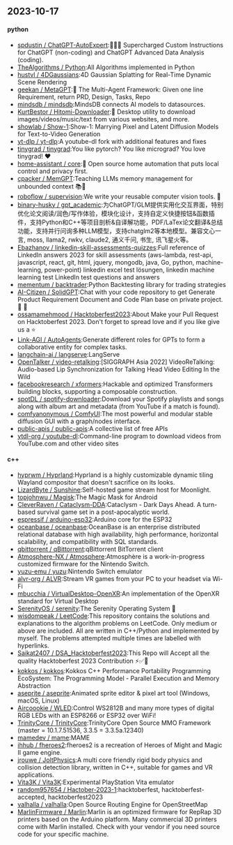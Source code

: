 ## 2023-10-17

#### python
* [spdustin / ChatGPT-AutoExpert](https://github.com/spdustin/ChatGPT-AutoExpert):🚀🧠💬 Supercharged Custom Instructions for ChatGPT (non-coding) and ChatGPT Advanced Data Analysis (coding).
* [TheAlgorithms / Python](https://github.com/TheAlgorithms/Python):All Algorithms implemented in Python
* [hustvl / 4DGaussians](https://github.com/hustvl/4DGaussians):4D Gaussian Splatting for Real-Time Dynamic Scene Rendering
* [geekan / MetaGPT](https://github.com/geekan/MetaGPT):🌟 The Multi-Agent Framework: Given one line Requirement, return PRD, Design, Tasks, Repo
* [mindsdb / mindsdb](https://github.com/mindsdb/mindsdb):MindsDB connects AI models to datasources.
* [KurtBestor / Hitomi-Downloader](https://github.com/KurtBestor/Hitomi-Downloader):🍰 Desktop utility to download images/videos/music/text from various websites, and more.
* [showlab / Show-1](https://github.com/showlab/Show-1):Show-1: Marrying Pixel and Latent Diffusion Models for Text-to-Video Generation
* [yt-dlp / yt-dlp](https://github.com/yt-dlp/yt-dlp):A youtube-dl fork with additional features and fixes
* [tinygrad / tinygrad](https://github.com/tinygrad/tinygrad):You like pytorch? You like micrograd? You love tinygrad! ❤️
* [home-assistant / core](https://github.com/home-assistant/core):🏡 Open source home automation that puts local control and privacy first.
* [cpacker / MemGPT](https://github.com/cpacker/MemGPT):Teaching LLMs memory management for unbounded context 📚🦙
* [roboflow / supervision](https://github.com/roboflow/supervision):We write your reusable computer vision tools. 💜
* [binary-husky / gpt_academic](https://github.com/binary-husky/gpt_academic):为ChatGPT/GLM提供实用化交互界面，特别优化论文阅读/润色/写作体验，模块化设计，支持自定义快捷按钮&函数插件，支持Python和C++等项目剖析&自译解功能，PDF/LaTex论文翻译&总结功能，支持并行问询多种LLM模型，支持chatglm2等本地模型。兼容文心一言, moss, llama2, rwkv, claude2, 通义千问, 书生, 讯飞星火等。
* [Ebazhanov / linkedin-skill-assessments-quizzes](https://github.com/Ebazhanov/linkedin-skill-assessments-quizzes):Full reference of LinkedIn answers 2023 for skill assessments (aws-lambda, rest-api, javascript, react, git, html, jquery, mongodb, java, Go, python, machine-learning, power-point) linkedin excel test lösungen, linkedin machine learning test LinkedIn test questions and answers
* [mementum / backtrader](https://github.com/mementum/backtrader):Python Backtesting library for trading strategies
* [AI-Citizen / SolidGPT](https://github.com/AI-Citizen/SolidGPT):Chat with your code repository to get Generate Product Requirement Document and Code Plan base on private project. 🧱 🧱
* [ossamamehmood / Hacktoberfest2023](https://github.com/ossamamehmood/Hacktoberfest2023):About Make your Pull Request on Hacktoberfest 2023. Don't forget to spread love and if you like give us a ⭐️
* [Link-AGI / AutoAgents](https://github.com/Link-AGI/AutoAgents):Generate different roles for GPTs to form a collaborative entity for complex tasks.
* [langchain-ai / langserve](https://github.com/langchain-ai/langserve):LangServe
* [OpenTalker / video-retalking](https://github.com/OpenTalker/video-retalking):[SIGGRAPH Asia 2022] VideoReTalking: Audio-based Lip Synchronization for Talking Head Video Editing In the Wild
* [facebookresearch / xformers](https://github.com/facebookresearch/xformers):Hackable and optimized Transformers building blocks, supporting a composable construction.
* [spotDL / spotify-downloader](https://github.com/spotDL/spotify-downloader):Download your Spotify playlists and songs along with album art and metadata (from YouTube if a match is found).
* [comfyanonymous / ComfyUI](https://github.com/comfyanonymous/ComfyUI):The most powerful and modular stable diffusion GUI with a graph/nodes interface.
* [public-apis / public-apis](https://github.com/public-apis/public-apis):A collective list of free APIs
* [ytdl-org / youtube-dl](https://github.com/ytdl-org/youtube-dl):Command-line program to download videos from YouTube.com and other video sites

#### c++
* [hyprwm / Hyprland](https://github.com/hyprwm/Hyprland):Hyprland is a highly customizable dynamic tiling Wayland compositor that doesn't sacrifice on its looks.
* [LizardByte / Sunshine](https://github.com/LizardByte/Sunshine):Self-hosted game stream host for Moonlight.
* [topjohnwu / Magisk](https://github.com/topjohnwu/Magisk):The Magic Mask for Android
* [CleverRaven / Cataclysm-DDA](https://github.com/CleverRaven/Cataclysm-DDA):Cataclysm - Dark Days Ahead. A turn-based survival game set in a post-apocalyptic world.
* [espressif / arduino-esp32](https://github.com/espressif/arduino-esp32):Arduino core for the ESP32
* [oceanbase / oceanbase](https://github.com/oceanbase/oceanbase):OceanBase is an enterprise distributed relational database with high availability, high performance, horizontal scalability, and compatibility with SQL standards.
* [qbittorrent / qBittorrent](https://github.com/qbittorrent/qBittorrent):qBittorrent BitTorrent client
* [Atmosphere-NX / Atmosphere](https://github.com/Atmosphere-NX/Atmosphere):Atmosphère is a work-in-progress customized firmware for the Nintendo Switch.
* [yuzu-emu / yuzu](https://github.com/yuzu-emu/yuzu):Nintendo Switch emulator
* [alvr-org / ALVR](https://github.com/alvr-org/ALVR):Stream VR games from your PC to your headset via Wi-Fi
* [mbucchia / VirtualDesktop-OpenXR](https://github.com/mbucchia/VirtualDesktop-OpenXR):An implementation of the OpenXR standard for Virtual Desktop
* [SerenityOS / serenity](https://github.com/SerenityOS/serenity):The Serenity Operating System 🐞
* [wisdompeak / LeetCode](https://github.com/wisdompeak/LeetCode):This repository contains the solutions and explanations to the algorithm problems on LeetCode. Only medium or above are included. All are written in C++/Python and implemented by myself. The problems attempted multiple times are labelled with hyperlinks.
* [Saikat2407 / DSA_Hacktoberfest2023](https://github.com/Saikat2407/DSA_Hacktoberfest2023):This Repo will Accept all the quality Hacktoberfest 2023 Contribution ⚡️✅🎉
* [kokkos / kokkos](https://github.com/kokkos/kokkos):Kokkos C++ Performance Portability Programming EcoSystem: The Programming Model - Parallel Execution and Memory Abstraction
* [aseprite / aseprite](https://github.com/aseprite/aseprite):Animated sprite editor & pixel art tool (Windows, macOS, Linux)
* [Aircoookie / WLED](https://github.com/Aircoookie/WLED):Control WS2812B and many more types of digital RGB LEDs with an ESP8266 or ESP32 over WiFi!
* [TrinityCore / TrinityCore](https://github.com/TrinityCore/TrinityCore):TrinityCore Open Source MMO Framework (master = 10.1.7.51536, 3.3.5 = 3.3.5a.12340)
* [mamedev / mame](https://github.com/mamedev/mame):MAME
* [ihhub / fheroes2](https://github.com/ihhub/fheroes2):fheroes2 is a recreation of Heroes of Might and Magic II game engine.
* [jrouwe / JoltPhysics](https://github.com/jrouwe/JoltPhysics):A multi core friendly rigid body physics and collision detection library, written in C++, suitable for games and VR applications.
* [Vita3K / Vita3K](https://github.com/Vita3K/Vita3K):Experimental PlayStation Vita emulator
* [random957654 / Hactober-2023-1](https://github.com/random957654/Hactober-2023-1):hacktoberfest, hacktoberfest-accepted, hacktoberfest2023
* [valhalla / valhalla](https://github.com/valhalla/valhalla):Open Source Routing Engine for OpenStreetMap
* [MarlinFirmware / Marlin](https://github.com/MarlinFirmware/Marlin):Marlin is an optimized firmware for RepRap 3D printers based on the Arduino platform. Many commercial 3D printers come with Marlin installed. Check with your vendor if you need source code for your specific machine.
